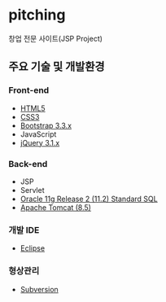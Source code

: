 # pitching
창업 전문 사이트(JSP Project)

## 주요 기술 및 개발환경
### Front-end
- [HTML5](http://w3.org/TR/html5)
- [CSS3](http://w3.org/TR/CSS) 
- [Bootstrap 3.3.x](http://bootstrapk.com)
- JavaScript
- [jQuery 3.1.x](http://jquery.com)

### Back-end
- JSP
- Servlet
- [Oracle 11g Release 2 (11.2) Standard SQL](http://docs.oracle.com/cd/E11882_01/server.112/e41084/ap_standard_sql.htm) 
- [Apache Tomcat (8.5)](http://tomcat.apache.org)

### 개발 IDE
- [Eclipse](https://www.eclipse.org/)
 
### 형상관리 
- [Subversion](https://www.eclipse.org/subversive/downloads.php)

